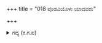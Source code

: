 +++
title = "018 ಪೊಡವಿಯೊಳು ಯಾದವರು"

+++

<details><summary>ಗದ್ಯ (ಕ.ಗ.ಪ) </summary>

18. "ಲೋಕದಲ್ಲಿ ಯಾದವರು ಕ್ಷತ್ರಿಯರಿಗೆ ಕೆಡುಕನ್ನುಂಟು ಮಾಡುವವರು. ಹಾವಿನ ಹುತ್ತದಲ್ಲಿ ಹಾವು, ವಿಷದ ಫಲ ಬಿಡುವ ಗಿಡ ಜೊತೆಯಾಗಿರುವಂತೆ ಆ ವಂಶದಲ್ಲಿ ಕೊಲೆಗಡಿಕನಾದ ಕೃಷ್ಣನು ಹುಟ್ಟಿದನು. ಆತನ ನಡವಳಿಕೆಯನ್ನು ನೋಡಿದರೆ, ಲೋಕದ ಸ್ತ್ರೀಯರನ್ನೆಲ್ಲಾ ತನ್ನವರನ್ನಾಗಿಸಿಕೊಂಡವನು, ಮೋಸದ ಸಮುದ್ರ ಕೃಷ್ಣ. ಆತನನ್ನು ನಂಬಿದರೆ ನಿಮಗೆ ಇಹಪರವಿಲ್ಲ " ಎಂದು ಭೂರಿಶ್ರವನು ಹೇಳಿದನು.
</details>
